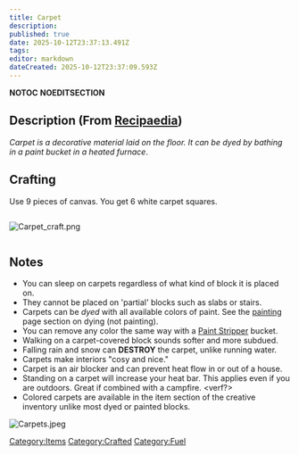 ```yaml
---
title: Carpet
description: 
published: true
date: 2025-10-12T23:37:13.491Z
tags: 
editor: markdown
dateCreated: 2025-10-12T23:37:09.593Z
---
```


__NOTOC__ __NOEDITSECTION__

## Description (From [Recipaedia](.. "wikilink"))

*Carpet is a decorative material laid on the floor. It can be dyed by
bathing in a paint bucket in a heated furnace*.

## Crafting

Use 9 pieces of canvas. You get 6 white carpet squares.

<div style=" overflow: hidden">

![Carpet_craft.png](Carpet_craft.png "Carpet_craft.png")

</div>

## Notes

  - You can sleep on carpets regardless of what kind of block it is
    placed on.
  - They cannot be placed on 'partial' blocks such as slabs or stairs.
  - Carpets can be *dyed* with all available colors of paint. See the
    [painting](painting "wikilink") page section on dying (not
    painting).
  - You can remove any color the same way with a [Paint
    Stripper](Paint_Stripper "wikilink") bucket.
  - Walking on a carpet-covered block sounds softer and more subdued.
  - Falling rain and snow can **DESTROY** the carpet, unlike running
    water.
  - Carpets make interiors "cosy and nice."
  - Carpet is an air blocker and can prevent heat flow in or out of a
    house. 
  - Standing on a carpet will increase your heat bar. This applies even
    if you are outdoors. Great if combined with a campfire. \<verf?\>
  - Colored carpets are available in the item section of the creative
    inventory unlike most dyed or painted blocks.

![Carpets.jpeg](Carpets.jpeg "Carpets.jpeg")

[Category:Items](Category:Items "wikilink")
[Category:Crafted](Category:Crafted "wikilink")
[Category:Fuel](Category:Fuel "wikilink")